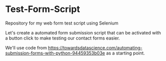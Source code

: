 # Test-Form-Script
Repository for my web form test script using Selenium


Let's create a automated form submission script that can be activated with a button click to make testing our contact forms easier.

We'll use code from https://towardsdatascience.com/automating-submission-forms-with-python-94459353b03e
as a starting point.